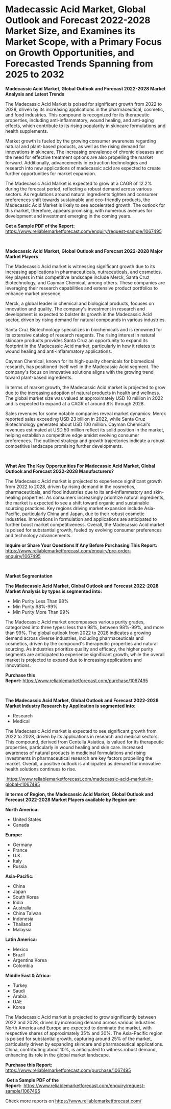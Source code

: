 <p><h1>Madecassic Acid Market, Global Outlook and Forecast 2022-2028 Market Size, and Examines its Market Scope, with a Primary Focus on Growth Opportunities, and Forecasted Trends Spanning from 2025 to 2032</h1></p><p><strong>Madecassic Acid Market, Global Outlook and Forecast 2022-2028 Market Analysis and Latest Trends</strong></p>
<p><p>The Madecassic Acid Market is poised for significant growth from 2022 to 2028, driven by its increasing applications in the pharmaceutical, cosmetic, and food industries. This compound is recognized for its therapeutic properties, including anti-inflammatory, wound healing, and anti-aging effects, which contribute to its rising popularity in skincare formulations and health supplements.</p><p>Market growth is fueled by the growing consumer awareness regarding natural and plant-based products, as well as the rising demand for innovations in skincare. The increasing prevalence of chronic diseases and the need for effective treatment options are also propelling the market forward. Additionally, advancements in extraction technologies and research into new applications of madecassic acid are expected to create further opportunities for market expansion.</p><p>The Madecassic Acid Market is expected to grow at a CAGR of 12.2% during the forecast period, reflecting a robust demand across various sectors. As regulations around natural ingredients tighten and consumer preferences shift towards sustainable and eco-friendly products, the Madecassic Acid Market is likely to see accelerated growth. The outlook for this market, therefore, appears promising, with numerous avenues for development and investment emerging in the coming years.</p></p>
<p><strong>Get a Sample PDF of the Report:&nbsp;</strong> <a href="https://www.reliablemarketforecast.com/enquiry/request-sample/1067495?utm_campaign=2292&utm_medium=2&utm_source=Github&utm_content=ia&utm_term=21032025&utm_id=madecassic-acid-market-global-outlook-and-forecast-2022-2028">https://www.reliablemarketforecast.com/enquiry/request-sample/1067495</a></p>
<p>&nbsp;</p>
<p><strong>Madecassic Acid Market, Global Outlook and Forecast 2022-2028 Major Market Players</strong></p>
<p><p>The Madecassic Acid market is witnessing significant growth due to its increasing applications in pharmaceuticals, nutraceuticals, and cosmetics. Key players in this competitive landscape include Merck, Santa Cruz Biotechnology, and Cayman Chemical, among others. These companies are leveraging their research capabilities and extensive product portfolios to enhance market presence.</p><p>Merck, a global leader in chemical and biological products, focuses on innovation and quality. The company's investment in research and development is expected to bolster its growth in the Madecassic Acid sector, driven by rising demand for natural compounds in various industries.</p><p>Santa Cruz Biotechnology specializes in biochemicals and is renowned for its extensive catalog of research reagents. The rising interest in natural skincare products provides Santa Cruz an opportunity to expand its footprint in the Madecassic Acid market, particularly in how it relates to wound healing and anti-inflammatory applications.</p><p>Cayman Chemical, known for its high-quality chemicals for biomedical research, has positioned itself well in the Madecassic Acid segment. The company's focus on innovative solutions aligns with the growing trend toward plant-based ingredients.</p><p>In terms of market growth, the Madecassic Acid market is projected to grow due to the increasing adoption of natural products in health and wellness. The global market size was valued at approximately USD 10 million in 2022 and is expected to expand at a CAGR of around 8% through 2028.</p><p>Sales revenues for some notable companies reveal market dynamics: Merck reported sales exceeding USD 23 billion in 2022, while Santa Cruz Biotechnology generated about USD 100 million. Cayman Chemical's revenues estimated at USD 50 million reflect its solid position in the market, helping establish a competitive edge amidst evolving consumer preferences. The outlined strategy and growth trajectories indicate a robust competitive landscape promising further developments.</p></p>
<p>&nbsp;</p>
<p><strong>What Are The Key Opportunities For Madecassic Acid Market, Global Outlook and Forecast 2022-2028 Manufacturers?</strong></p>
<p><p>The Madecassic Acid market is projected to experience significant growth from 2022 to 2028, driven by rising demand in the cosmetics, pharmaceuticals, and food industries due to its anti-inflammatory and skin-healing properties. As consumers increasingly prioritize natural ingredients, the market is expected to see a shift toward organic and sustainable sourcing practices. Key regions driving market expansion include Asia-Pacific, particularly China and Japan, due to their robust cosmetic industries. Innovations in formulation and applications are anticipated to further boost market competitiveness. Overall, the Madecassic Acid market is poised for substantial growth, fueled by evolving consumer preferences and technology advancements.</p></p>
<p><strong>Inquire or Share Your Questions If Any Before Purchasing This Report:</strong> <a href="https://www.reliablemarketforecast.com/enquiry/pre-order-enquiry/1067495?utm_campaign=2292&utm_medium=2&utm_source=Github&utm_content=ia&utm_term=21032025&utm_id=madecassic-acid-market-global-outlook-and-forecast-2022-2028">https://www.reliablemarketforecast.com/enquiry/pre-order-enquiry/1067495</a></p>
<p>&nbsp;</p>
<p><strong>Market Segmentation</strong></p>
<p><strong>The Madecassic Acid Market, Global Outlook and Forecast 2022-2028 Market Analysis by types is segmented into:</strong></p>
<p><ul><li>Min Purity Less Than 98%</li><li>Min Purity 98%-99%</li><li>Min Purity More Than 99%</li></ul></p>
<p><p>The Madecassic Acid market encompasses various purity grades, categorized into three types: less than 98%, between 98%-99%, and more than 99%. The global outlook from 2022 to 2028 indicates a growing demand across diverse industries, including pharmaceuticals and cosmetics, driven by the compound's therapeutic properties and natural sourcing. As industries prioritize quality and efficacy, the higher purity segments are anticipated to experience significant growth, while the overall market is projected to expand due to increasing applications and innovations.</p></p>
<p><strong>Purchase this Report:&nbsp;</strong><a href="https://www.reliablemarketforecast.com/purchase/1067495?utm_campaign=2292&utm_medium=2&utm_source=Github&utm_content=ia&utm_term=21032025&utm_id=madecassic-acid-market-global-outlook-and-forecast-2022-2028">https://www.reliablemarketforecast.com/purchase/1067495</a></p>
<p>&nbsp;</p>
<p><strong>The Madecassic Acid Market, Global Outlook and Forecast 2022-2028 Market Industry Research by Application is segmented into:</strong></p>
<p><ul><li>Research</li><li>Medical</li></ul></p>
<p><p>The Madecassic Acid market is expected to see significant growth from 2022 to 2028, driven by its applications in research and medical sectors. This compound, derived from Centella Asiatica, is valued for its therapeutic properties, particularly in wound healing and skin care. Increased awareness of natural products in medicinal formulations and rising investments in pharmaceutical research are key factors propelling the market. Overall, a positive outlook is anticipated as demand for innovative health solutions continues to rise.</p></p>
<p><a href="https://www.reliablemarketforecast.com/madecassic-acid-market-in-global-r1067495?utm_campaign=2292&utm_medium=2&utm_source=Github&utm_content=ia&utm_term=21032025&utm_id=madecassic-acid-market-global-outlook-and-forecast-2022-2028">&nbsp;https://www.reliablemarketforecast.com/madecassic-acid-market-in-global-r1067495</a></p>
<p><strong>In terms of Region, the Madecassic Acid Market, Global Outlook and Forecast 2022-2028 Market Players available by Region are:</strong></p>
<p>
    <p> <strong> North America: </strong>
        <ul>
            <li>United States</li>
            <li>Canada</li>
        </ul>
        </p> 
    <p> <strong> Europe: </strong>
        <ul>
            <li>Germany</li>
            <li>France</li>
            <li>U.K.</li>
            <li>Italy</li>
            <li>Russia</li>
        </ul>
        </p> 
    <p> <strong> Asia-Pacific: </strong>
        <ul>
            <li>China</li>
            <li>Japan</li>
            <li>South Korea</li>
            <li>India</li>
            <li>Australia</li>
            <li>China Taiwan</li>
            <li>Indonesia</li>
            <li>Thailand</li>
            <li>Malaysia</li>
        </ul>
        </p> 
    <p> <strong> Latin America: </strong>
        <ul>
            <li>Mexico</li>
            <li>Brazil</li>
            <li>Argentina Korea</li>
            <li>Colombia</li>
        </ul>
        </p> 
    <p> <strong> Middle East & Africa: </strong>
        <ul>
            <li>Turkey</li>
            <li>Saudi</li>
            <li>Arabia</li>
            <li>UAE</li>
            <li>Korea</li>
        </ul>
    </p>
    </p>
<p><p>The Madecassic Acid market is projected to grow significantly between 2022 and 2028, driven by increasing demand across various industries. North America and Europe are expected to dominate the market, with respective shares of approximately 35% and 30%. The Asia-Pacific region is poised for substantial growth, capturing around 25% of the market, particularly driven by expanding skincare and pharmaceutical applications. China, contributing about 10%, is anticipated to witness robust demand, enhancing its role in the global market landscape.</p></p>
<p><strong>Purchase this Report: </strong><a href="https://www.reliablemarketforecast.com/purchase/1067495?utm_campaign=2292&utm_medium=2&utm_source=Github&utm_content=ia&utm_term=21032025&utm_id=madecassic-acid-market-global-outlook-and-forecast-2022-2028">https://www.reliablemarketforecast.com/purchase/1067495</a></p>
<p>&nbsp;<strong>Get a Sample PDF of the Report:&nbsp;&nbsp;</strong><a href="https://www.reliablemarketforecast.com/enquiry/request-sample/1067495?utm_campaign=2292&utm_medium=2&utm_source=Github&utm_content=ia&utm_term=21032025&utm_id=madecassic-acid-market-global-outlook-and-forecast-2022-2028">https://www.reliablemarketforecast.com/enquiry/request-sample/1067495</a></p>
<p><strong></strong></p>
<p>Check more reports on <a href="https://www.reliablemarketforecast.com/?utm_campaign=2292&utm_medium=2&utm_source=Github&utm_content=ia&utm_term=21032025&utm_id=madecassic-acid-market-global-outlook-and-forecast-2022-2028">https://www.reliablemarketforecast.com/</a></p>